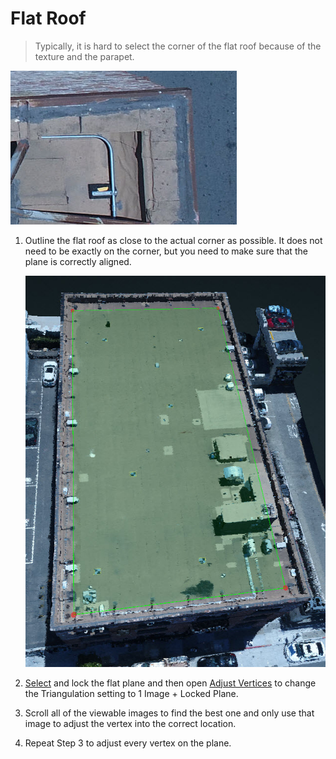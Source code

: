 # Flat Roof

> Typically, it is hard to select the corner of the flat roof because of the texture and the parapet.

![](../.gitbook/assets/flat-roof-corner.jpg)

1. Outline the flat roof as close to the actual corner as possible. It does not need to be exactly on the corner, but you need to make sure that the plane is correctly aligned.

   ![](../.gitbook/assets/flat-roof.jpg)

2. [Select](../basic-function/#select) and lock the flat plane and then open [Adjust Vertices](../advanced-function/#adjust-vertices) to change the Triangulation setting to 1 Image + Locked Plane.
3. Scroll all of the viewable images to find the best one and only use that image to adjust the vertex into the correct location.
4. Repeat Step 3 to adjust every vertex on the plane.

